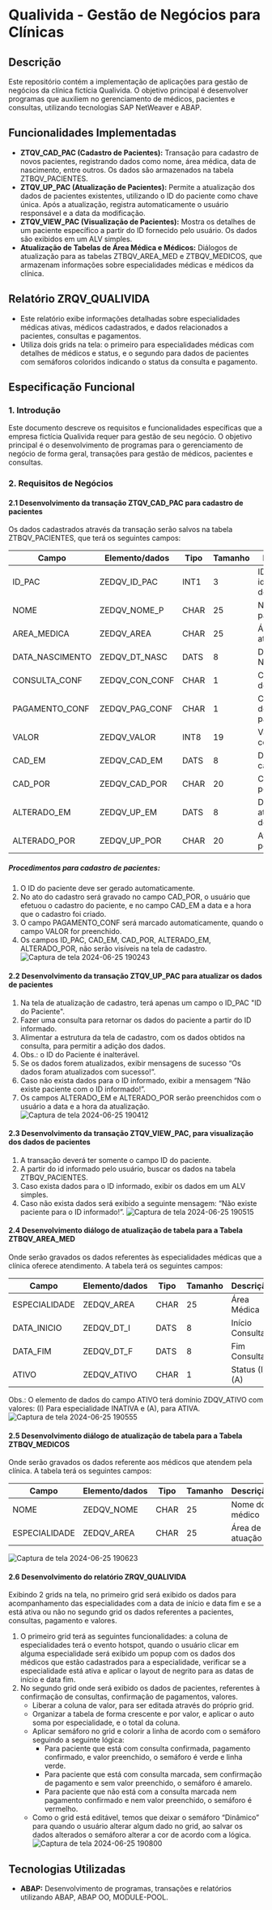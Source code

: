 # Qualivida - Gestão de Negócios para Clínicas

## Descrição
Este repositório contém a implementação de aplicações para gestão de negócios da clínica fictícia Qualivida. O objetivo principal é desenvolver programas que auxiliem no gerenciamento de médicos, pacientes e consultas, utilizando tecnologias SAP NetWeaver e ABAP.

## Funcionalidades Implementadas
- **ZTQV_CAD_PAC (Cadastro de Pacientes):** Transação para cadastro de novos pacientes, registrando dados como nome, área médica, data de nascimento, entre outros. Os dados são armazenados na tabela ZTBQV_PACIENTES.
- **ZTQV_UP_PAC (Atualização de Pacientes):** Permite a atualização dos dados de pacientes existentes, utilizando o ID do paciente como chave única. Após a atualização, registra automaticamente o usuário responsável e a data da modificação.
- **ZTQV_VIEW_PAC (Visualização de Pacientes):** Mostra os detalhes de um paciente específico a partir do ID fornecido pelo usuário. Os dados são exibidos em um ALV simples.
- **Atualização de Tabelas de Área Médica e Médicos:** Diálogos de atualização para as tabelas ZTBQV_AREA_MED e ZTBQV_MEDICOS, que armazenam informações sobre especialidades médicas e médicos da clínica.

## Relatório ZRQV_QUALIVIDA
- Este relatório exibe informações detalhadas sobre especialidades médicas ativas, médicos cadastrados, e dados relacionados a pacientes, consultas e pagamentos.
- Utiliza dois grids na tela: o primeiro para especialidades médicas com detalhes de médicos e status, e o segundo para dados de pacientes com semáforos coloridos indicando o status da consulta e pagamento.

## Especificação Funcional

### 1. Introdução
Este documento descreve os requisitos e funcionalidades específicas que a empresa fictícia Qualivida requer para gestão de seu negócio. O objetivo principal é o desenvolvimento de programas para o gerenciamento de negócio de forma geral, transações para gestão de médicos, pacientes e consultas.

### 2. Requisitos de Negócios

#### 2.1 Desenvolvimento da transação ZTQV_CAD_PAC para cadastro de pacientes
Os dados cadastrados através da transação serão salvos na tabela ZTBQV_PACIENTES, que terá os seguintes campos:

| Campo          | Elemento/dados   | Tipo | Tamanho | Descrição                     |
| -------------- | ---------------- | ---- | ------- | ----------------------------- |
| ID_PAC         | ZEDQV_ID_PAC     | INT1 | 3       | ID de identificação de pacientes |
| NOME           | ZEDQV_NOME_P     | CHAR | 25      | Nome do paciente              |
| AREA_MEDICA    | ZEDQV_AREA       | CHAR | 25      | Área de atuação               |
| DATA_NASCIMENTO| ZEDQV_DT_NASC    | DATS | 8       | Data de Nascimento            |
| CONSULTA_CONF  | ZEDQV_CON_CONF   | CHAR | 1       | Confirmação de Consulta       |
| PAGAMENTO_CONF | ZEDQV_PAG_CONF   | CHAR | 1       | Confirmação de pagamento      |
| VALOR          | ZEDQV_VALOR      | INT8 | 19      | Valor consulta                |
| CAD_EM         | ZEDQV_CAD_EM     | DATS | 8       | Data do cadastro              |
| CAD_POR        | ZEDQV_CAD_POR    | CHAR | 20      | Cadastrado por                |
| ALTERADO_EM    | ZEDQV_UP_EM      | DATS | 8       | Data de atualização de cadastro |
| ALTERADO_POR   | ZEDQV_UP_POR     | CHAR | 20      | Atualizado por                |

##### Procedimentos para cadastro de pacientes:
1. O ID do paciente deve ser gerado automaticamente.
2. No ato do cadastro será gravado no campo CAD_POR, o usuário que efetuou o cadastro do paciente, e no campo CAD_EM a data e a hora que o cadastro foi criado.
3. O campo PAGAMENTO_CONF será marcado automaticamente, quando o campo VALOR for preenchido.
4. Os campos ID_PAC, CAD_EM, CAD_POR, ALTERADO_EM, ALTERADO_POR, não serão visíveis na tela de cadastro.
![Captura de tela 2024-06-25 190243](https://github.com/Erivanildo-maciel/qualivida/assets/128848036/74d5ae1d-71e2-4ff1-8093-8375beb5eb5d)

#### 2.2 Desenvolvimento da transação ZTQV_UP_PAC para atualizar os dados de pacientes
1. Na tela de atualização de cadastro, terá apenas um campo o ID_PAC "ID do Paciente".
2. Fazer uma consulta para retornar os dados do paciente a partir do ID informado.
3. Alimentar a estrutura da tela de cadastro, com os dados obtidos na consulta, para permitir a adição dos dados.
4. Obs.: o ID do Paciente é inalterável.
5. Se os dados forem atualizados, exibir mensagens de sucesso “Os dados foram atualizados com sucesso!”.
6. Caso não exista dados para o ID informado, exibir a mensagem “Não existe paciente com o ID informado!”.
7. Os campos ALTERADO_EM e ALTERADO_POR serão preenchidos com o usuário a data e a hora da atualização.
![Captura de tela 2024-06-25 190412](https://github.com/Erivanildo-maciel/qualivida/assets/128848036/f06609a7-b3ce-41c3-a412-8ac11c97e2a1)

#### 2.3 Desenvolvimento da transação ZTQV_VIEW_PAC, para visualização dos dados de pacientes
1. A transação deverá ter somente o campo ID do paciente.
2. A partir do id informado pelo usuário, buscar os dados na tabela ZTBQV_PACIENTES.
3. Caso exista dados para o ID informado, exibir os dados em um ALV simples.
4. Caso não exista dados será exibido a seguinte mensagem: “Não existe paciente para o ID informado!”.
![Captura de tela 2024-06-25 190515](https://github.com/Erivanildo-maciel/qualivida/assets/128848036/21d4505f-f1e6-4ede-b345-18215c9c0535)

#### 2.4 Desenvolvimento diálogo de atualização de tabela para a Tabela ZTBQV_AREA_MED
Onde serão gravados os dados referentes às especialidades médicas que a clínica oferece atendimento. A tabela terá os seguintes campos:

| Campo          | Elemento/dados   | Tipo | Tamanho | Descrição                     |
| -------------- | ---------------- | ---- | ------- | ----------------------------- |
| ESPECIALIDADE  | ZEDQV_AREA       | CHAR | 25      | Área Médica                   |
| DATA_INICIO    | ZEDQV_DT_I       | DATS | 8       | Início Consultas              |
| DATA_FIM       | ZEDQV_DT_F       | DATS | 8       | Fim Consultas                 |
| ATIVO          | ZEDQV_ATIVO      | CHAR | 1       | Status (I) / (A)              |

Obs.: O elemento de dados do campo ATIVO terá domínio ZDQV_ATIVO com valores: (I) Para especialidade INATIVA e (A), para ATIVA.
![Captura de tela 2024-06-25 190555](https://github.com/Erivanildo-maciel/qualivida/assets/128848036/134e86cf-511f-4ded-9a66-e71908dbe108)

#### 2.5 Desenvolvimento diálogo de atualização de tabela para a Tabela ZTBQV_MEDICOS
Onde serão gravados os dados referente aos médicos que atendem pela clínica. A tabela terá os seguintes campos:

| Campo          | Elemento/dados   | Tipo | Tamanho | Descrição                     |
| -------------- | ---------------- | ---- | ------- | ----------------------------- |
| NOME           | ZEDQV_NOME       | CHAR | 25      | Nome do médico                |
| ESPECIALIDADE  | ZEDQV_AREA       | CHAR | 25      | Área de atuação               |
![Captura de tela 2024-06-25 190623](https://github.com/Erivanildo-maciel/qualivida/assets/128848036/82fe260e-0709-49d3-8984-650b33bd2000)

#### 2.6 Desenvolvimento do relatório ZRQV_QUALIVIDA
Exibindo 2 grids na tela, no primeiro grid será exibido os dados para acompanhamento das especialidades com a data de início e data fim e se a está ativa ou não no segundo grid os dados referentes a pacientes, consultas, pagamento e valores.
1. O primeiro grid terá as seguintes funcionalidades: a coluna de especialidades terá o evento hotspot, quando o usuário clicar em alguma especialidade será exibido um popup com os dados dos médicos que estão cadastrados para a especialidade, verificar se a especialidade está ativa e aplicar o layout de negrito para as datas de início e data fim.
2. No segundo grid onde será exibido os dados de pacientes, referentes à confirmação de consultas, confirmação de pagamentos, valores.
   - Liberar a coluna de valor, para ser editada através do próprio grid.
   - Organizar a tabela de forma crescente e por valor, e aplicar o auto soma por especialidade, e o total da coluna.
   - Aplicar semáforo no grid e colorir a linha de acordo com o semáforo seguindo a seguinte lógica:
     - Para paciente que está com consulta confirmada, pagamento confirmado, e valor preenchido, o semáforo é verde e linha verde.
     - Para paciente que está com consulta marcada, sem confirmação de pagamento e sem valor preenchido, o semáforo é amarelo.
     - Para paciente que não está com a consulta marcada nem pagamento confirmado e nem valor preenchido, o semáforo é vermelho.
   - Como o grid está editável, temos que deixar o semáforo “Dinâmico” para quando o usuário alterar algum dado no grid, ao salvar os dados alterados o semáforo alterar a cor de acordo com a lógica.
![Captura de tela 2024-06-25 190800](https://github.com/Erivanildo-maciel/qualivida/assets/128848036/dbcc0bb0-393d-4b13-a881-9a0ac3364b2c)

## Tecnologias Utilizadas
- **ABAP:** Desenvolvimento de programas, transações e relatórios utilizando ABAP, ABAP OO, MODULE-POOL.

